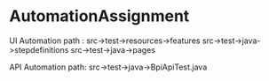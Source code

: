 # AutomationAssignment

UI Automation path : src->test->resources->features
src->test->java->stepdefinitions
src->test->java->pages

API Automation path: src->test->java->BpiApiTest.java
